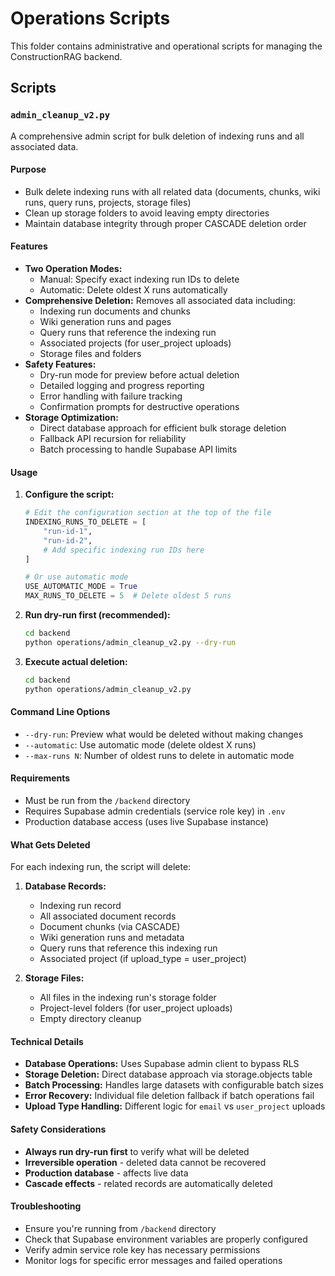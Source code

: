 # Operations Scripts

This folder contains administrative and operational scripts for managing the ConstructionRAG backend.

## Scripts

### `admin_cleanup_v2.py`

A comprehensive admin script for bulk deletion of indexing runs and all associated data.

#### Purpose
- Bulk delete indexing runs with all related data (documents, chunks, wiki runs, query runs, projects, storage files)
- Clean up storage folders to avoid leaving empty directories
- Maintain database integrity through proper CASCADE deletion order

#### Features
- **Two Operation Modes:**
  - Manual: Specify exact indexing run IDs to delete
  - Automatic: Delete oldest X runs automatically
- **Comprehensive Deletion:** Removes all associated data including:
  - Indexing run documents and chunks
  - Wiki generation runs and pages
  - Query runs that reference the indexing run
  - Associated projects (for user_project uploads)
  - Storage files and folders
- **Safety Features:**
  - Dry-run mode for preview before actual deletion
  - Detailed logging and progress reporting
  - Error handling with failure tracking
  - Confirmation prompts for destructive operations
- **Storage Optimization:**
  - Direct database approach for efficient bulk storage deletion
  - Fallback API recursion for reliability
  - Batch processing to handle Supabase API limits

#### Usage

1. **Configure the script:**
   ```python
   # Edit the configuration section at the top of the file
   INDEXING_RUNS_TO_DELETE = [
       "run-id-1",
       "run-id-2",
       # Add specific indexing run IDs here
   ]
   
   # Or use automatic mode
   USE_AUTOMATIC_MODE = True
   MAX_RUNS_TO_DELETE = 5  # Delete oldest 5 runs
   ```

2. **Run dry-run first (recommended):**
   ```bash
   cd backend
   python operations/admin_cleanup_v2.py --dry-run
   ```

3. **Execute actual deletion:**
   ```bash
   cd backend  
   python operations/admin_cleanup_v2.py
   ```

#### Command Line Options
- `--dry-run`: Preview what would be deleted without making changes
- `--automatic`: Use automatic mode (delete oldest X runs)
- `--max-runs N`: Number of oldest runs to delete in automatic mode

#### Requirements
- Must be run from the `/backend` directory
- Requires Supabase admin credentials (service role key) in `.env`
- Production database access (uses live Supabase instance)

#### What Gets Deleted
For each indexing run, the script will delete:

1. **Database Records:**
   - Indexing run record
   - All associated document records
   - Document chunks (via CASCADE)
   - Wiki generation runs and metadata
   - Query runs that reference this indexing run
   - Associated project (if upload_type = user_project)

2. **Storage Files:**
   - All files in the indexing run's storage folder
   - Project-level folders (for user_project uploads)
   - Empty directory cleanup

#### Technical Details
- **Database Operations:** Uses Supabase admin client to bypass RLS
- **Storage Deletion:** Direct database approach via storage.objects table
- **Batch Processing:** Handles large datasets with configurable batch sizes
- **Error Recovery:** Individual file deletion fallback if batch operations fail
- **Upload Type Handling:** Different logic for `email` vs `user_project` uploads

#### Safety Considerations
- **Always run dry-run first** to verify what will be deleted
- **Irreversible operation** - deleted data cannot be recovered
- **Production database** - affects live data
- **Cascade effects** - related records are automatically deleted

#### Troubleshooting
- Ensure you're running from `/backend` directory
- Check that Supabase environment variables are properly configured
- Verify admin service role key has necessary permissions
- Monitor logs for specific error messages and failed operations